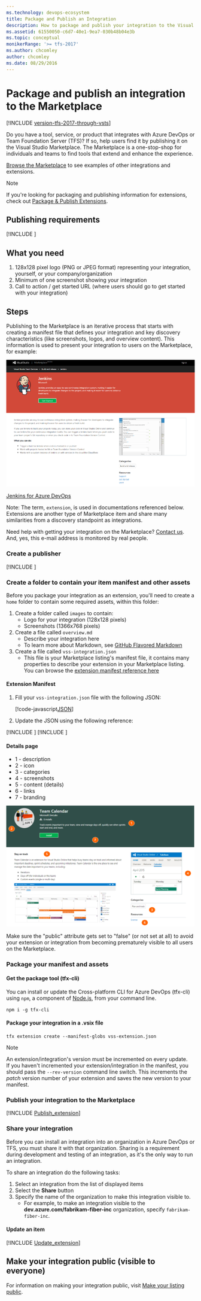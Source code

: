 ```yaml
---
ms.technology: devops-ecosystem
title: Package and Publish an Integration
description: How to package and publish your integration to the Visual Studio Marketplace
ms.assetid: 61550050-c6d7-40e1-9ea7-030b48b04e3b
ms.topic: conceptual
monikerRange: '>= tfs-2017'
ms.author: chcomley
author: chcomley
ms.date: 08/29/2016
---
```


# Package and publish an integration to the Marketplace

[!INCLUDE [version-tfs-2017-through-vsts](../../includes/version-tfs-2017-through-vsts.md)]

Do you have a tool, service, or product that integrates with Azure DevOps or Team Foundation Server (TFS)?
If so, help users find it by publishing it on the Visual Studio Marketplace.
The Marketplace is a one-stop-shop for individuals and teams to find tools that extend and enhance the experience. 

[Browse the Marketplace](https://marketplace.visualstudio.com) to see examples of other integrations and extensions.

> [!NOTE]
> If you're looking for packaging and publishing information for extensions, check out [Package & Publish Extensions](overview.md).

## Publishing requirements

[!INCLUDE [](includes/before-publishing.md)]

## What you need

1. 128x128 pixel logo (PNG or JPEG format) representing your integration, yourself, or your company/organization
2. Minimum of one screenshot showing your integration
3. Call to action / get started URL (where users should go to get started with your integration)

## Steps

Publishing to the Marketplace is an iterative process that starts with creating a manifest file that defines your integration and key discovery characteristics (like screenshots, logos, and overview content). This information is used to present your integration to users on the Marketplace, for example:

![example](./media/integration-example.png)

[Jenkins for Azure DevOps](https://marketplace.visualstudio.com/items?itemName=ms-vsts.services-jenkins)

Note: The term, `extension`, is used in documentations referenced below. Extensions are another type of Marketplace item and share many similarities from a discovery standpoint as integrations.

<div class="alert alert-info">
    Need help with getting your integration on the Marketplace? <a href="https://go.microsoft.com/fwlink/?LinkId=615292" data-raw-source="[Contact us](https://go.microsoft.com/fwlink/?LinkId=615292)">Contact us</a>. And, yes, this e-mail address is monitored by real people. 
</div>

### Create a publisher

[!INCLUDE [](./includes/create-publisher.md)]

### Create a folder to contain your item manifest and other assets

Before you package your integration as an extension, you'll need to create a `home` folder to contain some required assets, within this folder:

1. Create a folder called `images` to contain:
    * Logo for your integration (128x128 pixels)
    * Screenshots (1366x768 pixels)
2. Create a file called `overview.md`
    * Describe your integration here
    * To learn more about Markdown, see [GitHub Flavored Markdown](https://help.github.com/articles/github-flavored-markdown/)
3. Create a file called `vss-integration.json`
    * This file is your Marketplace listing's manifest file, it contains many properties to describe your extension in your Marketplace listing. You can browse the [extension manifest reference here](../develop/manifest.md)

#### Extension Manifest

1. Fill your `vss-integration.json` file with the following JSON:

   [!code-javascript[JSON](../_data/integration.json)]

2. Update the JSON using the following reference:

[!INCLUDE [](../includes/manifest-core.md)]
[!INCLUDE [](../includes/manifest-discovery.md)]

#### Details page

* 1 - description
* 2 - icon
* 3 - categories
* 4 - screenshots
* 5 - content (details)
* 6 - links
* 7 - branding

![card](../develop/media/extension-details-page.png)

<div class="alert alert-danger">
  Make sure the &quot;public&quot; attribute gets set to &quot;false&quot; (or not set at all) to avoid your extension or integration from becoming prematurely visible to all users on the Marketplace. 
</div>

<a name="package"></a>

### Package your manifest and assets

#### Get the package tool (tfx-cli)
You can install or update the Cross-platform CLI for Azure DevOps (tfx-cli) using `npm`, a component of [Node.js](https://nodejs.org), from your command line.

```no-highlight
npm i -g tfx-cli
```

#### Package your integration in a .vsix file

```no-highlight
tfx extension create --manifest-globs vss-extension.json
```

> [!NOTE]
> An extension/integration's version must be incremented on every update. <br>
> If you haven't incremented your extension/integration in the manifest, you should pass the `--rev-version` command line switch. This increments the *patch* version number of your extension and saves the new version to your manifest.

### Publish your integration to the Marketplace

[!INCLUDE [Publish_extension](../includes/procedures/publish.md)]

### Share your integration
Before you can install an integration into an organization in Azure DevOps or TFS, you must share it with that organization. Sharing is a requirement during development and testing of an integration, as it's the only way to run an integration.

To share an integration do the following tasks:

1. Select an integration from the list of displayed items 
2. Select the **Share** button
3. Specify the name of the organization to make this integration visible to.
   - For example, to make an integration visible to the **dev.azure.com/fabrikam-fiber-inc** organization, specify `fabrikam-fiber-inc`.

#### Update an item

[!INCLUDE [Update_extension](../includes/procedures/update.md)]

## Make your integration public (visible to everyone) 

For information on making your integration public, visit [Make your listing public](./publicize.md).


